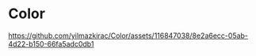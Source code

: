 # Color

https://github.com/yilmazkirac/Color/assets/116847038/8e2a6ecc-05ab-4d22-b150-66fa5adc0db1

